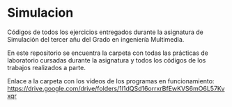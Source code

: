 # Simulacion
Códigos de todos los ejercicios entregados durante la asignatura de Simulación del tercer añu del Grado en ingeniería Multimedia.

En este repositorio se encuentra la carpeta con todas las prácticas de laboratorio cursadas durante la asignatura y todos los códigos de los trabajos realizados a parte.

Enlace a la carpeta con los vídeos de los programas en funcionamiento: https://drive.google.com/drive/folders/1l1dQSd16orrxrBfEwKVS6mO6L57Kvxqr
